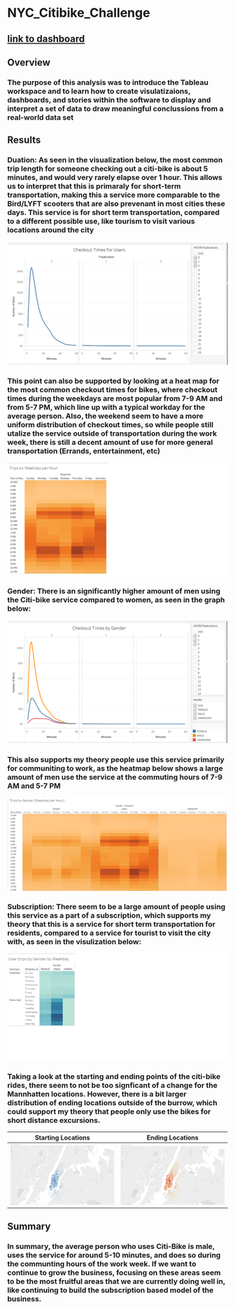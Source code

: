 # NYC_Citibike_Challenge
## [link to dashboard](https://public.tableau.com/app/profile/jack.madden1367/viz/CitiBikeTableauAssignment/Story1)
## Overview
### The purpose of this analysis was to introduce the Tableau workspace and to learn how to create visulatizaions, dashboards, and stories within the software to display and interpret a set of data to draw meaningful conclussions from a real-world data set
## Results
### Duation: As seen in the visualization below, the most common trip length for someone checking out a citi-bike is about 5 minutes, and would very rarely elapse over 1 hour. This allows us to interpret that this is primaraly for short-term transportation, making this a service more comparable to the Bird/LYFT scooters that are also prevenant in most cities these days. This service is for short term transportation, compared to a different possible use, like tourism to visit various locations around the city
![viz 1](/Mod14viz/viz1.png)
### This point can also be supported by looking at a heat map for the most common checkout times for bikes, where checkout times during the weekdays are most popular from 7-9 AM and from 5-7 PM, which line up with a typical workday for the average person. Also, the weekend seem to have a more uniform distribution of checkout times, so while people still utalize the service outside of transportation during the work week, there is still a decent amount of use for more general transportation (Errands, entertainment, etc)
![viz 3](/Mod14viz/viz3.png)
### Gender: There is an significantly higher amount of men using the Citi-bike service compared to women, as seen in the graph below:
![viz 2](/Mod14viz/viz2.png)
### This also supports my theory people use this service primarily for communiting to work, as the heatmap below shows a large amount of men use the service at the commuting hours of 7-9 AM and 5-7 PM
![viz 4](/Mod14viz/viz4.png)
### Subscription: There seem to be a large amount of people using this service as a part of a subscription, which supports my theory that this is a service for short term transportation for residents, compared to a service for tourist to visit the city with, as seen in the visulization below: 
![viz 5](/Mod14viz/viz5.png)
### Taking a look at the starting and ending points of the citi-bike rides, there seem to not be too signficant of a change for the Mannhatten locations. However, there is a bit larger distribution of ending locations outside of the burrow, which could support my theory that people only use the bikes for short distance excursions.
Starting Locations                    | Ending Locations                      
:------------------------------------:|:--------------------------------------:
![viz 6](/Mod14viz/viz6.png)          | ![viz 7](/Mod14viz/viz7.png)
## Summary
### In summary, the average person who uses Citi-Bike is male, uses the service for around 5-10 minutes, and does so during the communting hours of the work week. If we want to continue to grow the business, focusing on these areas seem to be the most fruitful areas that we are currently doing well in, like continuing to build the subscription based model of the business. 
